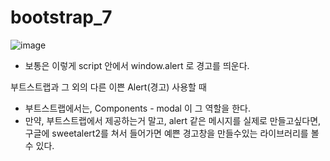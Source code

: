 # bootstrap_7

![image](https://user-images.githubusercontent.com/37132897/158340092-fd58b187-d512-4096-ac49-9a1e77ac4ec7.png)

- 보통은 이렇게 script 안에서 window.alert 로 경고를 띄운다.

부트스트랩과 그 외의 다른 이쁜 Alert(경고) 사용할 때
- 부트스트랩에서는, Components - modal 이 그 역할을 한다.
- 만약, 부트스트랩에서 제공하는거 말고, alert 같은 메시지를 실제로 만들고싶다면, 구글에 sweetalert2를 쳐서 들어가면 예쁜 경고창을 만들수있는 라이브러리를 볼 수 있다.
